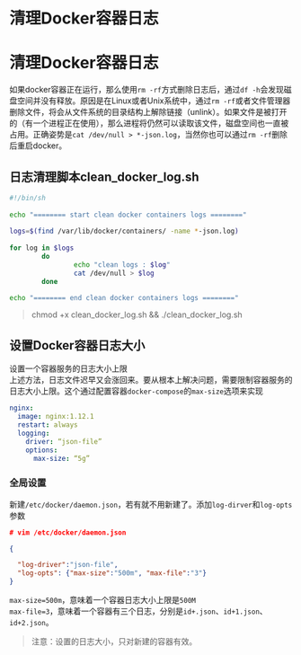# 清理Docker容器日志

# 清理Docker容器日志
如果docker容器正在运行，那么使用`rm -rf`方式删除日志后，通过`df -h`会发现磁盘空间并没有释放。原因是在Linux或者Unix系统中，通过`rm -rf`或者文件管理器删除文件，将会从文件系统的目录结构上解除链接（unlink）。如果文件是被打开的（有一个进程正在使用），那么进程将仍然可以读取该文件，磁盘空间也一直被占用。正确姿势是`cat /dev/null > *-json.log`，当然你也可以通过`rm -rf`删除后重启docker。

## 日志清理脚本clean_docker_log.sh
```sh
#!/bin/sh 
  
echo "======== start clean docker containers logs ========"  
  
logs=$(find /var/lib/docker/containers/ -name *-json.log)  
  
for log in $logs  
        do  
                echo "clean logs : $log"  
                cat /dev/null > $log  
        done  

echo "======== end clean docker containers logs ========"  

```
  
>chmod +x clean_docker_log.sh && ./clean_docker_log.sh
## 设置Docker容器日志大小
设置一个容器服务的日志大小上限  
上述方法，日志文件迟早又会涨回来。要从根本上解决问题，需要限制容器服务的日志大小上限。这个通过配置容器`docker-compose`的`max-size`选项来实现  
```yaml
nginx: 
  image: nginx:1.12.1 
  restart: always 
  logging: 
    driver: “json-file” 
    options: 
      max-size: “5g” 
```
### 全局设置
新建`/etc/docker/daemon.json`，若有就不用新建了。添加`log-dirver`和`log-opts`参数
```json
# vim /etc/docker/daemon.json

{

  "log-driver":"json-file",
  "log-opts": {"max-size":"500m", "max-file":"3"}
}

```
`max-size=500m`，意味着一个容器日志大小上限是`500M`  
`max-file=3`，意味着一个容器有三个日志，分别是`id+.json`、`id+1.json`、`id+2.json`。

>注意：设置的日志大小，只对新建的容器有效。
